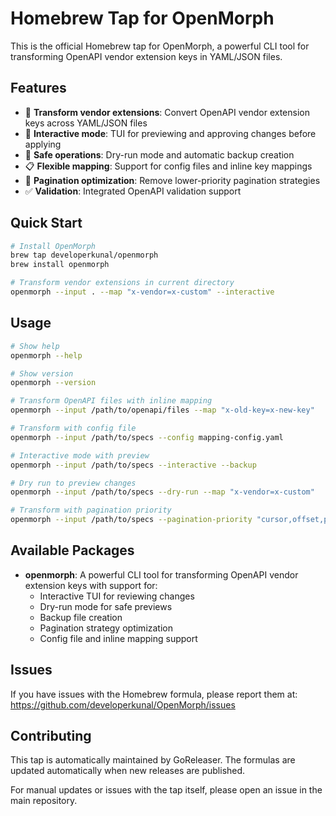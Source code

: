 # Homebrew Tap for OpenMorph

This is the official Homebrew tap for OpenMorph, a powerful CLI tool for transforming OpenAPI vendor extension keys in YAML/JSON files.

## Features

- 🔄 **Transform vendor extensions**: Convert OpenAPI vendor extension keys across YAML/JSON files
- 🎯 **Interactive mode**: TUI for previewing and approving changes before applying
- 💾 **Safe operations**: Dry-run mode and automatic backup creation
- 📋 **Flexible mapping**: Support for config files and inline key mappings
- 🚀 **Pagination optimization**: Remove lower-priority pagination strategies
- ✅ **Validation**: Integrated OpenAPI validation support

## Quick Start

```bash
# Install OpenMorph
brew tap developerkunal/openmorph
brew install openmorph

# Transform vendor extensions in current directory
openmorph --input . --map "x-vendor=x-custom" --interactive
```

## Usage

```bash
# Show help
openmorph --help

# Show version
openmorph --version

# Transform OpenAPI files with inline mapping
openmorph --input /path/to/openapi/files --map "x-old-key=x-new-key"

# Transform with config file
openmorph --input /path/to/specs --config mapping-config.yaml

# Interactive mode with preview
openmorph --input /path/to/specs --interactive --backup

# Dry run to preview changes
openmorph --input /path/to/specs --dry-run --map "x-vendor=x-custom"

# Transform with pagination priority
openmorph --input /path/to/specs --pagination-priority "cursor,offset,page"
```

## Available Packages

- **openmorph**: A powerful CLI tool for transforming OpenAPI vendor extension keys with support for:
  - Interactive TUI for reviewing changes
  - Dry-run mode for safe previews
  - Backup file creation
  - Pagination strategy optimization
  - Config file and inline mapping support

## Issues

If you have issues with the Homebrew formula, please report them at:
https://github.com/developerkunal/OpenMorph/issues

## Contributing

This tap is automatically maintained by GoReleaser. The formulas are updated automatically when new releases are published.

For manual updates or issues with the tap itself, please open an issue in the main repository.
